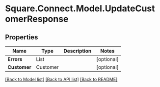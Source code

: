 # Square.Connect.Model.UpdateCustomerResponse
## Properties

Name | Type | Description | Notes
------------ | ------------- | ------------- | -------------
**Errors** | List<Error> |  | [optional] 
**Customer** | Customer |  | [optional] 



[[Back to Model list]](../README.md#documentation-for-models) [[Back to API list]](../README.md#documentation-for-api-endpoints) [[Back to README]](../README.md)

